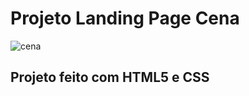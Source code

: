 # Projeto Landing Page Cena
![cena](https://github.com/YanzinhoCaue/PROJETO-CENA/assets/127339610/8c49fdfb-4d29-4817-a3c1-91b40c4b5334)
## Projeto feito com HTML5 e CSS
